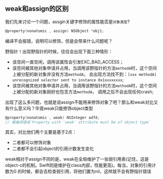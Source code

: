 ## weak和assign的区别

我们先来讨论一个问题，assgin关键字修饰的属性能否是`对象类型`?

```objective-c
@property(nonatomic , assign) NSObject *obj1;
```

编译不会报错，说明可以修饰，但是会带来什么问题呢？

野指针！出现野指针的时候，往往会出现下面三种情形：

- 该空间一直空闲，调用该属性会引发EXC_BAD_ACCESS；
- 该空间被其他对象申请并占用，当调用该野指针的方法`methodA`时，这个空间上被分配的新对象并没有方法`methodA`， 会出现方法找不到：`[xxx methodA] unrecognized selector sent to instance 0x1xxxxxxxx`;
- 该空间被其他对象申请并占用，当调用该野指针的方法`methodA`时，这个空间上被分配的新对象刚好也包含方法`methodA`， 调用之后不会出现任何crash;

出现了这么多问题，也就是说assign不能用来修饰对象了吧？那么和weak对比又有什么意义吗？毕竟weak只能修饰object类型

```objective-c
@property(nonatomic , weak) NSInteger adfd;
// 报编译错误`Property with 'weak' attribute must be of object type`
```

其实，对比他们两个主要是基于2点：

- 二者都可以修饰对象
- 二者都不会引起object的引用计数发生变化

weak相对于assign不同的是，weak在全局维护了一张弱引用表(记住，这是object-c的机制。Swift则是维护在class内部，性能更高)。每当，对象的引用计数为0 的时候，都会去检查弱引用，将他们置为nil，这样就不会有野指针错误